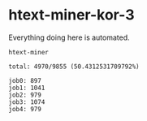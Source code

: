 # htext-miner-kor-3

Everything doing here is automated.

```
htext-miner

total: 4970/9855 (50.4312531709792%)

job0: 897
job1: 1041
job2: 979
job3: 1074
job4: 979
```